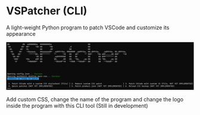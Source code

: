 # VSPatcher (CLI)
<p>A light-weight Python program to patch VSCode and customize its appearance</p>
<img src="res/preview/vspatcher1.png">

Add custom CSS, change the name of the program and change the logo inside the program with this CLI tool (Still in development)